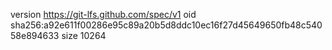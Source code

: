 version https://git-lfs.github.com/spec/v1
oid sha256:a92e611f00286e95c89a20b5d8ddc10ec16f27d45649650fb48c54058e894633
size 10264
